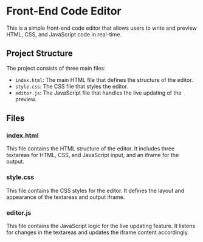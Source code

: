 # Front-End Code Editor

This is a simple front-end code editor that allows users to write and preview HTML, CSS, and JavaScript code in real-time.

## Project Structure

The project consists of three main files:
- `index.html`: The main HTML file that defines the structure of the editor.
- `style.css`: The CSS file that styles the editor.
- `editor.js`: The JavaScript file that handles the live updating of the preview.

## Files

### index.html

This file contains the HTML structure of the editor. It includes three textareas for HTML, CSS, and JavaScript input, and an iframe for the output.

### style.css
This file contains the CSS styles for the editor. It defines the layout and appearance of the textareas and output iframe.

### editor.js
This file contains the JavaScript logic for the live updating feature. It listens for changes in the textareas and updates the iframe content accordingly.

